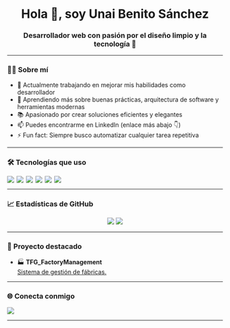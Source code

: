<h1 align="center">Hola 👋, soy Unai Benito Sánchez</h1>
<h3 align="center">Desarrollador web con pasión por el diseño limpio y la tecnología 🧠</h3>

---

### 🧑‍💻 Sobre mí

- 🔭 Actualmente trabajando en mejorar mis habilidades como desarrollador
- 🌱 Aprendiendo más sobre buenas prácticas, arquitectura de software y herramientas modernas
- 📚 Apasionado por crear soluciones eficientes y elegantes
- 📫 Puedes encontrarme en LinkedIn (enlace más abajo 👇)
- ⚡ Fun fact: Siempre busco automatizar cualquier tarea repetitiva

---

### 🛠️ Tecnologías que uso

<div style="display: flex; gap: 6px; flex-wrap: wrap;">
  <img src="https://img.shields.io/badge/PHP-777BB4?style=for-the-badge&logo=php&logoColor=white" />
  <img src="https://img.shields.io/badge/JavaScript-F7DF1E?style=for-the-badge&logo=javascript&logoColor=black" />
  <img src="https://img.shields.io/badge/Angular-DD0031?style=for-the-badge&logo=angular&logoColor=white" />
  <img src="https://img.shields.io/badge/Python-3776AB?style=for-the-badge&logo=python&logoColor=white" />
  <img src="https://img.shields.io/badge/CSS-1572B6?style=for-the-badge&logo=css3&logoColor=white" />
  <img src="https://img.shields.io/badge/MySQL-4479A1?style=for-the-badge&logo=mysql&logoColor=white" />
</div>

---

### 📈 Estadísticas de GitHub

<p align="center">
  <img src="https://github-readme-stats.vercel.app/api?username=ivanBasCub&show_icons=true&theme=gruvbox" />
  <img src="https://github-readme-stats.vercel.app/api/top-langs/?username=ivanBasCub&layout=compact&theme=gruvbox" />
</p>

---

### 🚀 Proyecto destacado

- 🏭 **TFG_FactoryManagement**  
  <a href="https://github.com/UnaiBenitoSanchez/TFG_UnaiBenito_FactoryManagement">Sistema de gestión de fábricas.</a>

---

### 🌐 Conecta conmigo

<p>
  <a href="https://www.linkedin.com/in/unai-benito-s%C3%A1nchez-91a1042ab?utm_source=share&utm_campaign=share_via&utm_content=profile&utm_medium=android_app" target="_blank">
    <img src="https://img.shields.io/badge/LinkedIn-0A66C2?style=for-the-badge&logo=linkedin&logoColor=white" />
  </a>
</p>

---


